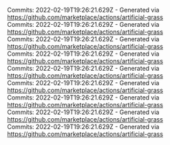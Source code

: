 Commits: 2022-02-19T19:26:21.629Z - Generated via https://github.com/marketplace/actions/artificial-grass
<br>
Commits: 2022-02-19T19:26:21.629Z - Generated via https://github.com/marketplace/actions/artificial-grass
<br>
Commits: 2022-02-19T19:26:21.629Z - Generated via https://github.com/marketplace/actions/artificial-grass
<br>
Commits: 2022-02-19T19:26:21.629Z - Generated via https://github.com/marketplace/actions/artificial-grass
<br>
Commits: 2022-02-19T19:26:21.629Z - Generated via https://github.com/marketplace/actions/artificial-grass
<br>
Commits: 2022-02-19T19:26:21.629Z - Generated via https://github.com/marketplace/actions/artificial-grass
<br>
Commits: 2022-02-19T19:26:21.629Z - Generated via https://github.com/marketplace/actions/artificial-grass
<br>
Commits: 2022-02-19T19:26:21.629Z - Generated via https://github.com/marketplace/actions/artificial-grass
<br>
Commits: 2022-02-19T19:26:21.629Z - Generated via https://github.com/marketplace/actions/artificial-grass
<br>
